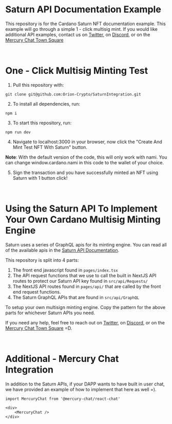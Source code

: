 # Saturn API Documentation Example

This repository is for the Cardano Saturn NFT documentation example. This example will go through a simple 1 - click multisig mint.
If you would like additional API examples, contact us on [Twitter](https://twitter.com/SaturnNFTio), on [Discord](http://discord.gg/NvVNfQmPjp), or on the [Mercury Chat Town Square](https://mercurychat.io/)

<br />

# One - Click Multisig Minting Test

1. Pull this repository with:

```
git clone git@github.com:Orion-Crypto/SaturnIntegration.git
```

2. To install all dependencies, run:

```
npm i
```

3. To start this repository, run:

```
npm run dev
```

4. Navigate to localhost:3000 in your browser, now click the "Create And Mint Test NFT With Saturn" button.

<b>Note</b>: With the default version of the code, this will only work with nami. You can change window.cardano.nami in this code to the wallet of your choice.

5. Sign the transaction and you have successfully minted an NFT using Saturn with 1 button click!

<br />

# Using the Saturn API To Implement Your Own Cardano Multisig Minting Engine

Saturn uses a series of GraphQL apis for its minting engine. You can read all of the available apis in the [Saturn API Documentation](https://saturnnft.io/documentation).

This repository is split into 4 parts:

1. The front end javascript found in `pages/index.tsx`
2. The API request functions that we use to call the built in NextJS API routes to protect our Saturn API key found in `src/api/Requests/`
3. The NextJS API routes found in `pages/api/` that are called by the front end request functions.
4. The Saturn GraphQL APIs that are found in `src/api/GraphQL`

To setup your own multisign minting engine. Copy the pattern for the above parts for whichever Saturn APIs you need.

If you need any help, feel free to reach out on [Twitter](https://twitter.com/SaturnNFTio), on [Discord](http://discord.gg/NvVNfQmPjp), or on the [Mercury Chat Town Square](https://mercurychat.io/) =D.

<br />

# Additional - Mercury Chat Integration

In addition to the Saturn APIs, if your DAPP wants to have built in user chat, we have provided an example of how to implement that here as well =).

```
import MercuryChat from '@mercury-chat/react-chat'

<div>
    <MercuryChat />
</div>
```
